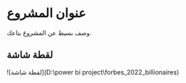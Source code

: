 # عنوان المشروع

وصف بسيط عن المشروع بتاعك.

## لقطة شاشة

![لقطة شاشة](D:\power bi project\forbes_2022_billionaires)

